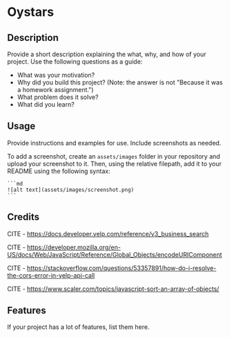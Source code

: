# Oystars

## Description

Provide a short description explaining the what, why, and how of your project. Use the following questions as a guide:

- What was your motivation?
- Why did you build this project? (Note: the answer is not "Because it was a homework assignment.")
- What problem does it solve?
- What did you learn?


## Usage

Provide instructions and examples for use. Include screenshots as needed.

To add a screenshot, create an `assets/images` folder in your repository and upload your screenshot to it. Then, using the relative filepath, add it to your README using the following syntax:

    ```md
    ![alt text](assets/images/screenshot.png)
    ```

## Credits

CITE - https://docs.developer.yelp.com/reference/v3_business_search

CITE - https://developer.mozilla.org/en-US/docs/Web/JavaScript/Reference/Global_Objects/encodeURIComponent 

CITE - https://stackoverflow.com/questions/53357891/how-do-i-resolve-the-cors-error-in-yelp-api-call

CITE - https://www.scaler.com/topics/javascript-sort-an-array-of-objects/ 

## Features

If your project has a lot of features, list them here.


